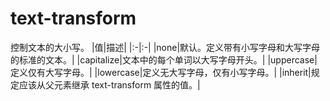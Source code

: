 <!--
 * @Description: file content
 * @Author: RongWei
 * @Date: 2019-08-28 09:31:34
 * @LastEditors: RongWei
 * @LastEditTime: 2019-08-28 09:33:39
 -->
# text-transform
控制文本的大小写。
|值|描述|
|:-|:-|
|none|默认。定义带有小写字母和大写字母的标准的文本。|
|capitalize|文本中的每个单词以大写字母开头。|
|uppercase|定义仅有大写字母。|
|lowercase|定义无大写字母，仅有小写字母。|
|inherit|规定应该从父元素继承 text-transform 属性的值。|